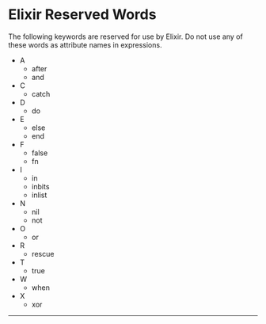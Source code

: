 # Elixir Reserved Words

The following keywords are reserved for use by Elixir. Do not use any of these words as attribute names in expressions.

- A
  - after
  - and
- C
  - catch
- D
  - do
- E
  - else
  - end
- F
  - false
  - fn  
- I
  - in
  - inbits
  - inlist
- N
  - nil
  - not
- O
  - or
- R
  - rescue  
- T 
  - true  
- W
  - when
- X   
  - xor
---
